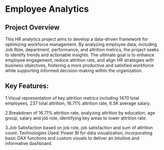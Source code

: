 # Employee Analytics


## Project Overview

This HR analytics project aims to develop a data-driven framework for optimizing workforce management. By analyzing employee data, including Job Role, department, performance, and attrition metrics, the project seeks to identify trends and actionable insights. The ultimate goal is to enhance employee engagement, reduce attrition rate, and align HR strategies with business objectives, fostering a more productive and satisfied workforce while supporting informed decision-making within the organization.

## Key Features:

1.Visual representation of key attrition metrics including 1470 total employees, 237 total attrition, 16.71% attrition rate, 6.5K average salary.

2.Breakdown of 16.71% attrition rate, analyzing attrition by education, age group, salary and job role, identifying key areas to lower attrition rate.

3.Job Satisfaction based on job role, job satisfaction and sum of attrition count.
Technologies Used: Power BI for data visualization, incorporating basic DAX functions and custom visuals to deliver an intuitive and informative dashboard.
